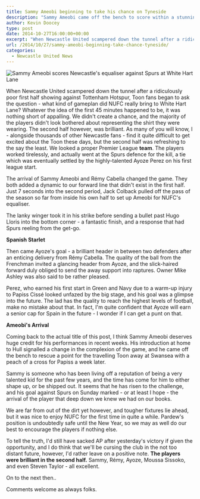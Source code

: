 ```yaml
---
title: Sammy Ameobi beginning to take his chance on Tyneside
description: "Sammy Ameobi came off the bench to score within a stunning seven seconds of the restart, prompting the question - has the talented winger finally arrived?"
author: Kevin Doocey
type: post
date: 2014-10-27T16:00:00+00:00
excerpt: "When Newcastle United scampered down the tunnel after a ridiculously poor first half showing against Tottenham Hotspur, Toon fans began to ask the question - what kind of gameplan did NUFC really.."
url: /2014/10/27/sammy-ameobi-beginning-take-chance-tyneside/
categories:
  - Newcastle United News
---
```


![Sammy Ameobi scores Newcastle's equaliser against Spurs at White Hart Lane](https://www.tynetime.com/wp-content/uploads/2014/10/Sammy-Ameobi-Newcastle-Spurs.jpg "Ameobi - Rifled home an absolute beauty 7 seconds into the second half at White Hart Lane")

When Newcastle United scampered down the tunnel after a ridiculously poor first half showing against Tottenham Hotspur, Toon fans began to ask the question - what kind of gameplan did NUFC really bring to White Hart Lane? Whatever the idea of the first 45 minutes happened to be, it was nothing short of appalling. We didn't create a chance, and the majority of the players didn't look bothered about representing the shirt they were wearing. The second half however, was brilliant. As many of you will know, I - alongside thousands of other Newcastle fans - find it quite difficult to get excited about the Toon these days, but the second half was refreshing to the say the least. We looked a proper Premier League **team**. The players worked tirelessly, and actually went at the Spurs defence for the kill, a tie which was eventually settled by the highly-talented Ayoze Perez on his first league start.

The arrival of Sammy Ameobi and Rémy Cabella changed the game. They both added a dynamic to our forward line that didn't exist in the first half. Just 7 seconds into the second period, Jack Colback pulled off the pass of the season so far from inside his own half to set up Ameobi for NUFC's equaliser.

The lanky winger took it in his strike before sending a bullet past Hugo Lloris into the bottom corner - a fantastic finish, and a response that had Spurs reeling from the get-go.

**Spanish Starlet**

Then came Ayoze's goal - a brilliant header in between two defenders after an enticing delivery from Rémy Cabella. The quality of the ball from the Frenchman invited a glancing header from Ayoze, and the slick-haired forward duly obliged to send the away support into raptures. Owner Mike Ashley was also said to be rather pleased.

Perez, who earned his first start in Green and Navy due to a warm-up injury to Papiss Cissé looked unfazed by the big stage, and his goal was a glimpse into the future. The lad has the quality to reach the highest levels of football, make no mistake about that. In fact, I'm quite confident that Ayoze will earn a senior cap for Spain in the future - I wonder if I can get a punt on that.

**Ameobi's Arrival**

Coming back to the actual title of this post, I think Sammy Ameobi deserves huge credit for his performances in recent weeks. His introduction at home to Hull signalled a change in the complexion of the game, and he came off the bench to rescue a point for the travelling Toon away at Swansea with a peach of a cross for Papiss a week later.

Sammy is someone who has been living off a reputation of being a very talented kid for the past few years, and the time has come for him to either shape up, or be shipped out. It seems that he has risen to the challenge, and his goal against Spurs on Sunday marked - or at least I hope - the arrival of the player that deep down we knew we had on our books.

We are far from out of the dirt yet however, and tougher fixtures lie ahead, but it was nice to enjoy NUFC for the first time in quite a while. Pardew's position is undoubtedly safe until the New Year, so we may as well do our best to encourage the players if nothing else.

To tell the truth, I'd still have sacked AP after yesterday's victory if given the opportunity, and I do think that we'll be cursing the club in the not too distant future, however, I'd rather leave on a positive note. **The players were brilliant in the second half.** Sammy, Rémy, Ayoze, Moussa Sissoko, and even Steven Taylor - all excellent.

On to the next then..

Comments welcome as always folks.
